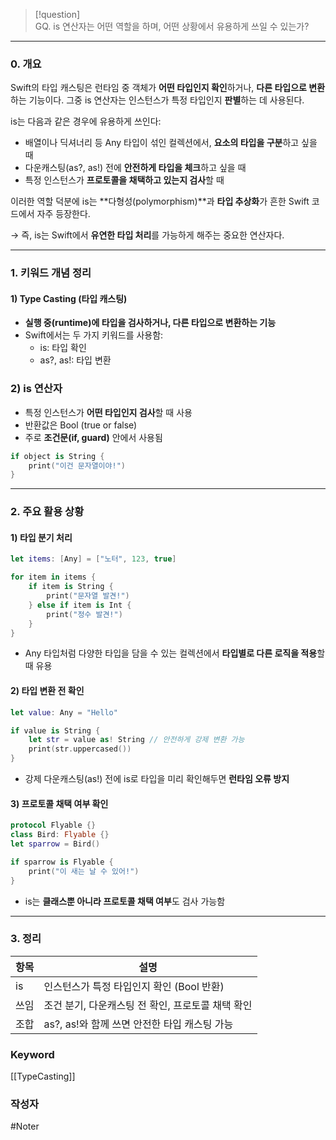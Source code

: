
 > [!question]  
> GQ. is 연산자는 어떤 역할을 하며, 어떤 상황에서 유용하게 쓰일 수 있는가?

---

### 0. 개요

Swift의 타입 캐스팅은 런타임 중 객체가 **어떤 타입인지 확인**하거나, **다른 타입으로 변환**하는 기능이다.
그중 is 연산자는 인스턴스가 특정 타입인지 **판별**하는 데 사용된다.

is는 다음과 같은 경우에 유용하게 쓰인다:

- 배열이나 딕셔너리 등 Any 타입이 섞인 컬렉션에서, **요소의 타입을 구분**하고 싶을 때
- 다운캐스팅(as?, as!) 전에 **안전하게 타입을 체크**하고 싶을 때
- 특정 인스턴스가 **프로토콜을 채택하고 있는지 검사**할 때

이러한 역할 덕분에 is는 **다형성(polymorphism)**과 **타입 추상화**가 흔한 Swift 코드에서 자주 등장한다.

→ 즉, is는 Swift에서 **유연한 타입 처리**를 가능하게 해주는 중요한 연산자다.

---
### 1. 키워드 개념 정리
#### 1) Type Casting (타입 캐스팅)

- **실행 중(runtime)에 타입을 검사하거나, 다른 타입으로 변환하는 기능**
- Swift에서는 두 가지 키워드를 사용함:
    - is: 타입 확인
    - as?, as!: 타입 변환

### 2) is 연산자

- 특정 인스턴스가 **어떤 타입인지 검사**할 때 사용
- 반환값은 Bool (true or false)
- 주로 **조건문(if, guard)** 안에서 사용됨
```swift
if object is String {
    print("이건 문자열이야!")
}
```

---
### 2. 주요 활용 상황

#### 1) 타입 분기 처리

```swift
let items: [Any] = ["노터", 123, true]

for item in items {
    if item is String {
        print("문자열 발견!")
    } else if item is Int {
        print("정수 발견!")
    }
}
```

- Any 타입처럼 다양한 타입을 담을 수 있는 컬렉션에서 **타입별로 다른 로직을 적용**할 때 유용

#### 2) 타입 변환 전 확인

```swift
let value: Any = "Hello"

if value is String {
    let str = value as! String // 안전하게 강제 변환 가능
    print(str.uppercased())
}
```

- 강제 다운캐스팅(as!) 전에 is로 타입을 미리 확인해두면 **런타임 오류 방지**

#### 3) 프로토콜 채택 여부 확인
```swift
protocol Flyable {}
class Bird: Flyable {}
let sparrow = Bird()

if sparrow is Flyable {
    print("이 새는 날 수 있어!")
}
```
- is는 **클래스뿐 아니라 프로토콜 채택 여부**도 검사 가능함

---

### 3. 정리
|**항목**|**설명**|
|---|---|
|is|인스턴스가 특정 타입인지 확인 (Bool 반환)|
|쓰임|조건 분기, 다운캐스팅 전 확인, 프로토콜 채택 확인|
|조합|as?, as!와 함께 쓰면 안전한 타입 캐스팅 가능|

### Keyword
[[TypeCasting]]

### 작성자
#Noter 
